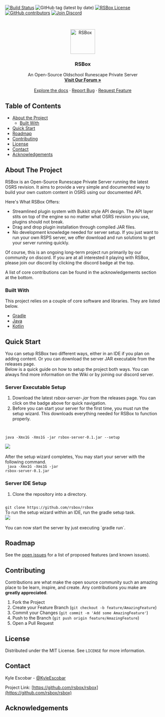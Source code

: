[![Build Status](https://img.shields.io/travis/rsbox/rsbox)](https://travis-ci.org/rsbox/rsbox)
![GitHub tag (latest by date)](https://img.shields.io/github/tag-date/rsbox/rsbox?label=latest)
[![RSBox License](https://img.shields.io/github/license/rsbox/rsbox)](https://github.com/rsbox/rsbox/blob/master/LICENSE)
[![GitHub contributors](https://img.shields.io/github/contributors/rsbox/rsbox)](https://github.com/rsbox/rsbox/graphs/contributors)
[![Join Discord](https://img.shields.io/discord/595582070596698116?color=738ADB&label=Discord)](https://discord.gg/XYYuKn2)



<!-- PROJECT LOGO -->
<br />
<p align="center">
  <a href="https://github.com/rsbox/rsbox">
    <img src="https://i.imgur.com/yufiGp7.pngg" alt="RSBox" width="80" height="80">
  </a>

  <h3 align="center">RSBox</h3>

  <p align="center">
    An Open-Source Oldschool Runescape Private Server
    <br />
    <a href="https://rsbox.io"><strong>Visit Our Forum »</strong></a>
    <br />
    <br />
    <a href="#">Explore the docs</a>
    ·
    <a href="#">Report Bug</a>
    ·
    <a href="#">Request Feature</a>
  </p>
</p>



<!-- TABLE OF CONTENTS -->
## Table of Contents

* [About the Project](#about-the-project)
  * [Built With](#built-with)
* [Quick Start](#quick-start)
* [Roadmap](#roadmap)
* [Contributing](#contributing)
* [License](#license)
* [Contact](#contact)
* [Acknowledgements](#acknowledgements)



<!-- ABOUT THE PROJECT -->
## About The Project

RSBox is an Open-Source Runescape Private Server running the latest OSRS revision. It aims to provide a very simple and documented way to build your own custom content in OSRS using our documented API.

Here's What RSBox Offers:
* Streamlined plugin system with Bukkit style API design. The API layer stits on top of the engine so no matter what OSRS revision you use, plugins should not break.
* Drag and drop plugin installation through compiled JAR files.
* No development knowledge needed for server setup. If you just want to run your own RSPS server, we offer download and run solutions to get your server running quickly.

Of course, this is an ongoing long-term project run primarily by our community on discord. If you are at all interested it playing with RSBox, please join our discord by clicking the discord badge at the top.

A list of core contributions can be found in the acknowledgements section at the bottom.

### Built With
This project relies on a couple of core software and libraries. They are listed below.
* [Gradle](https://gradle.com/)
* [Java](https://www.java.com/en/)
* [Kotlin](https://kotlinlang.org/)

<!-- QUICK START -->
## Quick Start

You can setup RSBox two different ways, either in an IDE if you plan on adding content.
Or you can download the server JAR executable from the releases page.<br>
Below is a quick guide on how to setup the project both ways. You can always find more information on the Wiki or by joining our discord server.<br>
### Server Executable Setup

1. Download the latest *rsbox-server-<version>.jar* from the releases page. You can click on the badge above for quick navigation.<br>
2. Before you can start your server for the first time, you must run the setup wizard. This downloads everything needed for RSBox to function properly.
<br>
<code>
java -Xmx1G -Xms1G -jar rsbox-server-0.1.jar --setup
</code>

<img src="https://i.gyazo.com/6d37aec99533683833b591264cb3fbcf.gif"><br><br>
After the setup wizard completes, You may start your server with the following command.<br>
<code>
java -Xmx1G -Xms1G -jar rsbox-server-0.1.jar
</code>
<br>

### Server IDE Setup
1. Clone the repository into a directory.
<code>
git clone https://github.com/rsbox/rsbox
</code>
To run the setup wizard within an IDE, run the gradle setup task.<br>
<img src="https://i.imgur.com/Xi5f2En.png">
<br>
<br>
You can now start the server by just executing `gradle run`.



<!-- ROADMAP -->
## Roadmap

See the [open issues](#) for a list of proposed features (and known issues).



<!-- CONTRIBUTING -->
## Contributing

Contributions are what make the open source community such an amazing place to be learn, inspire, and create. Any contributions you make are **greatly appreciated**.

1. Fork the Project
2. Create your Feature Branch (`git checkout -b feature/AmazingFeature`)
3. Commit your Changes (`git commit -m 'Add some AmazingFeature'`)
4. Push to the Branch (`git push origin feature/AmazingFeature`)
5. Open a Pull Request



<!-- LICENSE -->
## License

Distributed under the MIT License. See `LICENSE` for more information.



<!-- CONTACT -->
## Contact

Kyle Escobar - [@KyleEscobar](#)

Project Link: [https://github.com/rsbox/rsbox](https://github.com/rsbox/rsbox)



<!-- ACKNOWLEDGEMENTS -->
## Acknowledgements


